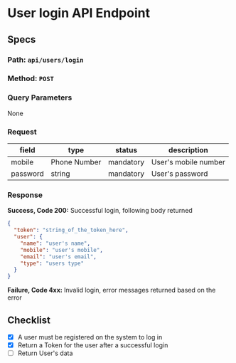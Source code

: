 # User login API Endpoint

## Specs

### Path: `api/users/login`

### Method: `POST`

### Query Parameters

None

### Request

| field    | type         | status    | description          |
| -------- | ------------ | --------- | -------------------- |
| mobile   | Phone Number | mandatory | User's mobile number |
| password | string       | mandatory | User's password      |

### Response

**Success, Code 200:** Successful login, following body returned

```JSON
{
  "token": "string_of_the_token_here",
  "user": {
    "name": "user's name",
    "mobile": "user's mobile",
    "email": "user's email",
    "type": "users type"
  }
}
```

**Failure, Code 4xx:** Invalid login, error messages returned based on the error

## Checklist

- [x] A user must be registered on the system to log in
- [x] Return a Token for the user after a successful login
- [ ] Return User's data

